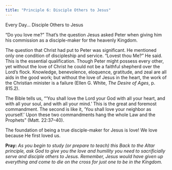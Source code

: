 ```yaml
---
title: "Principle 6: Disciple Others to Jesus"
---
```


Every Day... Disciple Others to Jesus

“Do you love me?” That’s the question Jesus asked Peter when giving him his commission as a disciple-maker for the heavenly Kingdom.

The question that Christ had put to Peter was significant. He mentioned only one condition of discipleship and service. “Lovest thou Me?” He said. This is the essential qualification. Though Peter might possess every other, yet without the love of Christ he could not be a faithful shepherd over the Lord’s flock. Knowledge, benevolence, eloquence, gratitude, and zeal are all aids in the good work; but without the love of Jesus in the heart, the work of the Christian minister is a failure (Ellen G. White, _The Desire of Ages_, p. 815.2).

The Bible tells us, “‘You shall love the Lord your God with all your heart, and with all your soul, and with all your mind.’ This is the great and foremost commandment. The second is like it, ‘You shall love your neighbor as yourself.’ Upon these two commandments hang the whole Law and the Prophets” (Matt. 22:37–40).

The foundation of being a true disciple-maker for Jesus is love! We love because He first loved us.

**Pray:** _As you begin to study (or prepare to teach) this Back to the Altar principle, ask God to give you the love and humility you need to sacrificially serve and disciple others to Jesus. Remember, Jesus would have given up everything and come to die on the cross for just one to be in the Kingdom._